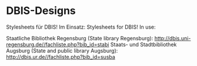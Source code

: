 # DBIS-Designs

Stylesheets für DBIS! Im Einsatz:
Stylesheets for DBIS! In use:

Staatliche Bibliothek Regensburg (State library Regensburg): http://dbis.uni-regensburg.de//fachliste.php?bib_id=stabi
Staats- und Stadtbibliothek Augsburg (State and public library Augsburg): http://dbis.ur.de//fachliste.php?bib_id=susba
